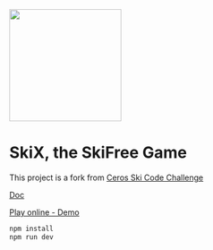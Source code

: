 <img src="https://i.imgur.com/E6d4jv7.png" height="200"  />

# SkiX, the SkiFree Game

This project is a fork from [Ceros Ski Code Challenge](https://github.com/tobbie/ceros-ski-master)


[Doc](https://web2solutions.github.io/skix/code)

[Play online - Demo](https://skix.vercel.app/)

```bash
npm install
npm run dev
```

